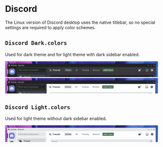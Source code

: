 # Discord

The Linux version of Discord desktop uses the native titlebar, so no special settings are required to apply color schemes.

## `Discord Dark.colors`

Used for dark theme and for light theme with dark sidebar enabled.

![](dark.png)
![](light%20with%20dark%20sidebar.png)

## `Discord Light.colors`

Used for light theme without dark sidebar enabled.

![](light.png)
